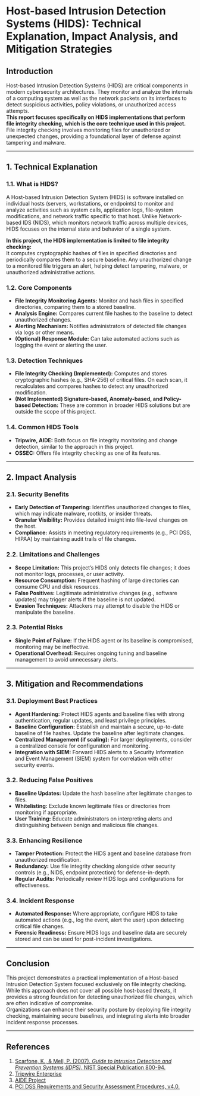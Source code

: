 # Host-based Intrusion Detection Systems (HIDS): Technical Explanation, Impact Analysis, and Mitigation Strategies

## Introduction

Host-based Intrusion Detection Systems (HIDS) are critical components in modern cybersecurity architectures. They monitor and analyze the internals of a computing system as well as the network packets on its interfaces to detect suspicious activities, policy violations, or unauthorized access attempts.  
**This report focuses specifically on HIDS implementations that perform file integrity checking, which is the core technique used in this project.** File integrity checking involves monitoring files for unauthorized or unexpected changes, providing a foundational layer of defense against tampering and malware.

---

## 1. Technical Explanation

### 1.1. What is HIDS?

A Host-based Intrusion Detection System (HIDS) is software installed on individual hosts (servers, workstations, or endpoints) to monitor and analyze activities such as system calls, application logs, file-system modifications, and network traffic specific to that host. Unlike Network-based IDS (NIDS), which monitors network traffic across multiple devices, HIDS focuses on the internal state and behavior of a single system.

**In this project, the HIDS implementation is limited to file integrity checking:**  
It computes cryptographic hashes of files in specified directories and periodically compares them to a secure baseline. Any unauthorized change to a monitored file triggers an alert, helping detect tampering, malware, or unauthorized administrative actions.

### 1.2. Core Components

- **File Integrity Monitoring Agents:** Monitor and hash files in specified directories, comparing them to a stored baseline.
- **Analysis Engine:** Compares current file hashes to the baseline to detect unauthorized changes.
- **Alerting Mechanism:** Notifies administrators of detected file changes via logs or other means.
- **(Optional) Response Module:** Can take automated actions such as logging the event or alerting the user.

### 1.3. Detection Techniques

- **File Integrity Checking (Implemented):** Computes and stores cryptographic hashes (e.g., SHA-256) of critical files. On each scan, it recalculates and compares hashes to detect any unauthorized modification.
- **(Not Implemented) Signature-based, Anomaly-based, and Policy-based Detection:** These are common in broader HIDS solutions but are outside the scope of this project.

### 1.4. Common HIDS Tools

- **Tripwire, AIDE:** Both focus on file integrity monitoring and change detection, similar to the approach in this project.
- **OSSEC:** Offers file integrity checking as one of its features.

---

## 2. Impact Analysis

### 2.1. Security Benefits

- **Early Detection of Tampering:** Identifies unauthorized changes to files, which may indicate malware, rootkits, or insider threats.
- **Granular Visibility:** Provides detailed insight into file-level changes on the host.
- **Compliance:** Assists in meeting regulatory requirements (e.g., PCI DSS, HIPAA) by maintaining audit trails of file changes.

### 2.2. Limitations and Challenges

- **Scope Limitation:** This project’s HIDS only detects file changes; it does not monitor logs, processes, or user activity.
- **Resource Consumption:** Frequent hashing of large directories can consume CPU and disk resources.
- **False Positives:** Legitimate administrative changes (e.g., software updates) may trigger alerts if the baseline is not updated.
- **Evasion Techniques:** Attackers may attempt to disable the HIDS or manipulate the baseline.

### 2.3. Potential Risks

- **Single Point of Failure:** If the HIDS agent or its baseline is compromised, monitoring may be ineffective.
- **Operational Overhead:** Requires ongoing tuning and baseline management to avoid unnecessary alerts.

---

## 3. Mitigation and Recommendations

### 3.1. Deployment Best Practices

- **Agent Hardening:** Protect HIDS agents and baseline files with strong authentication, regular updates, and least privilege principles.
- **Baseline Configuration:** Establish and maintain a secure, up-to-date baseline of file hashes. Update the baseline after legitimate changes.
- **Centralized Management (if scaling):** For larger deployments, consider a centralized console for configuration and monitoring.
- **Integration with SIEM:** Forward HIDS alerts to a Security Information and Event Management (SIEM) system for correlation with other security events.

### 3.2. Reducing False Positives

- **Baseline Updates:** Update the hash baseline after legitimate changes to files.
- **Whitelisting:** Exclude known legitimate files or directories from monitoring if appropriate.
- **User Training:** Educate administrators on interpreting alerts and distinguishing between benign and malicious file changes.

### 3.3. Enhancing Resilience

- **Tamper Protection:** Protect the HIDS agent and baseline database from unauthorized modification.
- **Redundancy:** Use file integrity checking alongside other security controls (e.g., NIDS, endpoint protection) for defense-in-depth.
- **Regular Audits:** Periodically review HIDS logs and configurations for effectiveness.

### 3.4. Incident Response

- **Automated Response:** Where appropriate, configure HIDS to take automated actions (e.g., log the event, alert the user) upon detecting critical file changes.
- **Forensic Readiness:** Ensure HIDS logs and baseline data are securely stored and can be used for post-incident investigations.

---

## Conclusion

This project demonstrates a practical implementation of a Host-based Intrusion Detection System focused exclusively on file integrity checking. While this approach does not cover all possible host-based threats, it provides a strong foundation for detecting unauthorized file changes, which are often indicative of compromise.  
Organizations can enhance their security posture by deploying file integrity checking, maintaining secure baselines, and integrating alerts into broader incident response processes.

---

## References

1. [Scarfone, K., & Mell, P. (2007). _Guide to Intrusion Detection and Prevention Systems (IDPS)_. NIST Special Publication 800-94.](https://nvlpubs.nist.gov/nistpubs/Legacy/SP/nistspecialpublication800-94.pdf)
2. [Tripwire Enterprise](https://www.tripwire.com/products/tripwire-enterprise)
3. [AIDE Project](https://aide.github.io/)
4. [PCI DSS Requirements and Security Assessment Procedures, v4.0.](https://www.pcisecuritystandards.org/document_library/)
